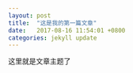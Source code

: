 ```yaml
---
layout: post
title:  "这是我的第一篇文章"
date:   2017-08-16 11:54:01 +0800
categories: jekyll update
---
```

这里就是文章主题了